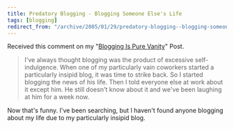 ```yaml
---
title: Predatory Blogging - Blogging Someone Else's Life
tags: [blogging]
redirect_from: "/archive/2005/01/29/predatory-blogging--blogging-someone-elses-life.aspx/"
---
```


Received this comment on my "[Blogging Is Pure
Vanity](https://haacked.com/archive/2004/10/08/1322.aspx)" Post.

> I've always thought blogging was the product of excessive
> self-indulgence. When one of my particularly vain coworkers started a
> particularly insipid blog, it was time to strike back. So I started
> blogging the news of his life. Then I told everyone else at work about
> it except him. He still doesn't know about it and we've been laughing
> at him for a week now.

Now that's funny. I've been searching, but I haven't found anyone
blogging about my life due to my particularly insipid blog.

